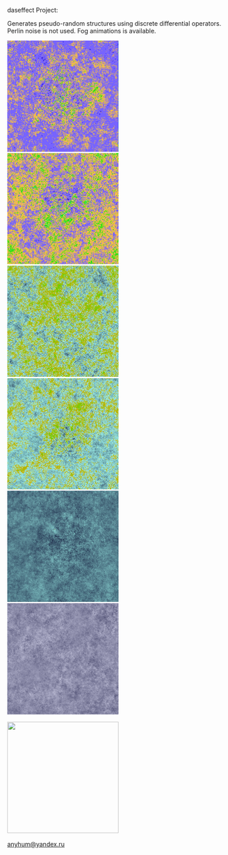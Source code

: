 daseffect Project:
<br>
<p>
  Generates pseudo-random structures using discrete differential operators.
  <br>
  Perlin noise is not used. Fog animations is available.
</p>

<p>
  <img src="Pictures/Landscape1.png" width="256" height="256">
  <img src="Pictures/Landscape2.png" width="256" height="256">
  <img src="Pictures/Landscape3.png" width="256" height="256">
  <img src="Pictures/Landscape4.png" width="256" height="256">
  <img src="Pictures/Fog1.png" width="256" height="256">
  <img src="Pictures/Fog2.png" width="256" height="256">
</p>

<p>
<img src="Pictures/FogAnimation.gif" width="256" height="256">
</p>
  
anyhum@yandex.ru

